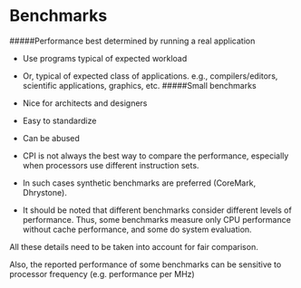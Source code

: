 # Benchmarks

#####Performance best determined by running a real application
* Use programs typical of expected workload
* Or, typical of expected class of applications. e.g., compilers/editors,
scientific applications, graphics, etc.
#####Small benchmarks
* Nice for architects and designers
* Easy to standardize
* Can be abused

* CPI is not always the best way to compare the performance,
especially when processors use different instruction sets.
* In such cases synthetic benchmarks are preferred (CoreMark,
Dhrystone).
* It should be noted that different benchmarks consider different
levels of performance. Thus, some benchmarks measure only CPU performance without
cache performance, and some do system evaluation.

All these details need to be taken into account for fair comparison.

Also, the reported performance of some benchmarks can be
sensitive to processor frequency (e.g. performance per MHz)